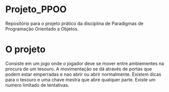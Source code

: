 # Projeto_PPOO

Repositório para o projeto prático da disciplina de Paradigmas de Programação Orientado a Objetos.

# O projeto

Consiste em um jogo onde o jogador deve se mover entre ambiementes na procura de um tesouro.
A movimentação se dá através de portas que podem estar emperradas e nao abrir ou abrir normalmente.
Existem dicas para o tesouro e uma chave mestra que abre qualquer parte.
Existe um numero limitado de tentativas.
